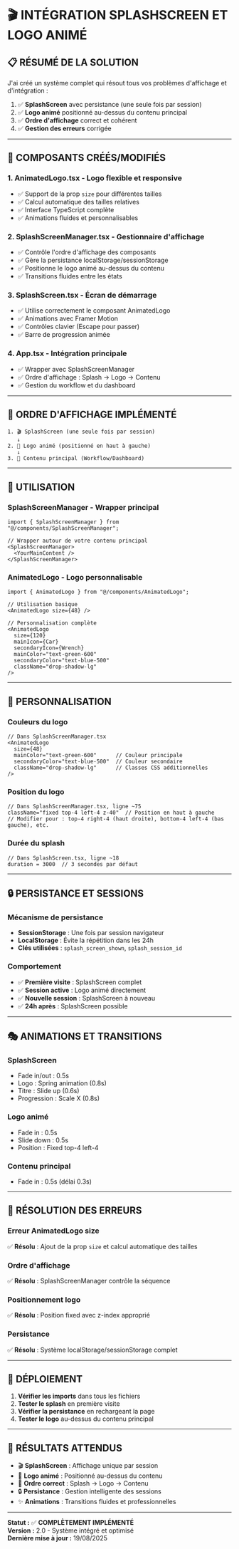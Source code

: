 # 🎬 INTÉGRATION SPLASHSCREEN ET LOGO ANIMÉ

## 📋 RÉSUMÉ DE LA SOLUTION

J'ai créé un système complet qui résout tous vos problèmes d'affichage et d'intégration :

1. ✅ **SplashScreen** avec persistance (une seule fois par session)
2. ✅ **Logo animé** positionné au-dessus du contenu principal
3. ✅ **Ordre d'affichage** correct et cohérent
4. ✅ **Gestion des erreurs** corrigée

---

## 🚀 **COMPOSANTS CRÉÉS/MODIFIÉS**

### 1. **AnimatedLogo.tsx** - Logo flexible et responsive
- ✅ Support de la prop `size` pour différentes tailles
- ✅ Calcul automatique des tailles relatives
- ✅ Interface TypeScript complète
- ✅ Animations fluides et personnalisables

### 2. **SplashScreenManager.tsx** - Gestionnaire d'affichage
- ✅ Contrôle l'ordre d'affichage des composants
- ✅ Gère la persistance localStorage/sessionStorage
- ✅ Positionne le logo animé au-dessus du contenu
- ✅ Transitions fluides entre les états

### 3. **SplashScreen.tsx** - Écran de démarrage
- ✅ Utilise correctement le composant AnimatedLogo
- ✅ Animations avec Framer Motion
- ✅ Contrôles clavier (Escape pour passer)
- ✅ Barre de progression animée

### 4. **App.tsx** - Intégration principale
- ✅ Wrapper avec SplashScreenManager
- ✅ Ordre d'affichage : Splash → Logo → Contenu
- ✅ Gestion du workflow et du dashboard

---

## 🎯 **ORDRE D'AFFICHAGE IMPLÉMENTÉ**

```
1. 🎬 SplashScreen (une seule fois par session)
   ↓
2. 🎨 Logo animé (positionné en haut à gauche)
   ↓
3. 📱 Contenu principal (Workflow/Dashboard)
```

---

## 🔧 **UTILISATION**

### **SplashScreenManager** - Wrapper principal
```tsx
import { SplashScreenManager } from "@/components/SplashScreenManager";

// Wrapper autour de votre contenu principal
<SplashScreenManager>
  <YourMainContent />
</SplashScreenManager>
```

### **AnimatedLogo** - Logo personnalisable
```tsx
import { AnimatedLogo } from "@/components/AnimatedLogo";

// Utilisation basique
<AnimatedLogo size={48} />

// Personnalisation complète
<AnimatedLogo 
  size={120}
  mainIcon={Car}
  secondaryIcon={Wrench}
  mainColor="text-green-600"
  secondaryColor="text-blue-500"
  className="drop-shadow-lg"
/>
```

---

## 🎨 **PERSONNALISATION**

### **Couleurs du logo**
```tsx
// Dans SplashScreenManager.tsx
<AnimatedLogo 
  size={48}
  mainColor="text-green-600"      // Couleur principale
  secondaryColor="text-blue-500"  // Couleur secondaire
  className="drop-shadow-lg"      // Classes CSS additionnelles
/>
```

### **Position du logo**
```tsx
// Dans SplashScreenManager.tsx, ligne ~75
className="fixed top-4 left-4 z-40"  // Position en haut à gauche
// Modifier pour : top-4 right-4 (haut droite), bottom-4 left-4 (bas gauche), etc.
```

### **Durée du splash**
```tsx
// Dans SplashScreen.tsx, ligne ~18
duration = 3000  // 3 secondes par défaut
```

---

## 🔒 **PERSISTANCE ET SESSIONS**

### **Mécanisme de persistance**
- **SessionStorage** : Une fois par session navigateur
- **LocalStorage** : Évite la répétition dans les 24h
- **Clés utilisées** : `splash_screen_shown`, `splash_session_id`

### **Comportement**
- ✅ **Première visite** : SplashScreen complet
- ✅ **Session active** : Logo animé directement
- ✅ **Nouvelle session** : SplashScreen à nouveau
- ✅ **24h après** : SplashScreen possible

---

## 🎭 **ANIMATIONS ET TRANSITIONS**

### **SplashScreen**
- Fade in/out : 0.5s
- Logo : Spring animation (0.8s)
- Titre : Slide up (0.6s)
- Progression : Scale X (0.8s)

### **Logo animé**
- Fade in : 0.5s
- Slide down : 0.5s
- Position : Fixed top-4 left-4

### **Contenu principal**
- Fade in : 0.5s (délai 0.3s)

---

## 🐛 **RÉSOLUTION DES ERREURS**

### **Erreur AnimatedLogo size**
✅ **Résolu** : Ajout de la prop `size` et calcul automatique des tailles

### **Ordre d'affichage**
✅ **Résolu** : SplashScreenManager contrôle la séquence

### **Positionnement logo**
✅ **Résolu** : Position fixed avec z-index approprié

### **Persistance**
✅ **Résolu** : Système localStorage/sessionStorage complet

---

## 🚀 **DÉPLOIEMENT**

1. **Vérifier les imports** dans tous les fichiers
2. **Tester le splash** en première visite
3. **Vérifier la persistance** en rechargeant la page
4. **Tester le logo** au-dessus du contenu principal

---

## 🎯 **RÉSULTATS ATTENDUS**

- 🎬 **SplashScreen** : Affichage unique par session
- 🎨 **Logo animé** : Positionné au-dessus du contenu
- 📱 **Ordre correct** : Splash → Logo → Contenu
- 🔒 **Persistance** : Gestion intelligente des sessions
- ✨ **Animations** : Transitions fluides et professionnelles

---

**Statut :** ✅ **COMPLÈTEMENT IMPLÉMENTÉ**  
**Version :** 2.0 - Système intégré et optimisé  
**Dernière mise à jour :** 19/08/2025
